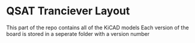 # QSAT Tranciever Layout 
This part of the repo contains all of the KiCAD models 
Each version of the board is stored in a seperate folder with a version number 


